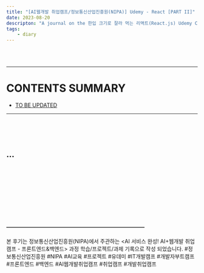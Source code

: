 ```yaml
---
title: "[AI웹개발 취업캠프/정보통신산업진흥원(NIPA)] Udemy - React [PART II]"
date: 2023-08-20
descripton: "A journal on the 한입 크기로 잘라 먹는 리액트(React.js) Udemy Class. This entry is for Week 4 (PART II)."
tags:
    - diary
---
```


<br><br>

---
# CONTENTS SUMMARY
- [TO BE UPDATED](#...)
---

<br><br><br>

## ...


<br><br><br>

<br><br><br><br>

#### ——————————————————————————
본 후기는 정보통신산업진흥원(NIPA)에서 주관하는 <AI 서비스 완성! AI+웹개발 취업캠프 - 프론트엔드&백엔드> 과정 학습/프로젝트/과제 기록으로 작성 되었습니다.
#정보통신산업진흥원 #NIPA #AI교육 #프로젝트 #유데미 #IT개발캠프 #개발자부트캠프 #프론트엔드 #백엔드 #AI웹개발취업캠프 #취업캠프 #개발취업캠프